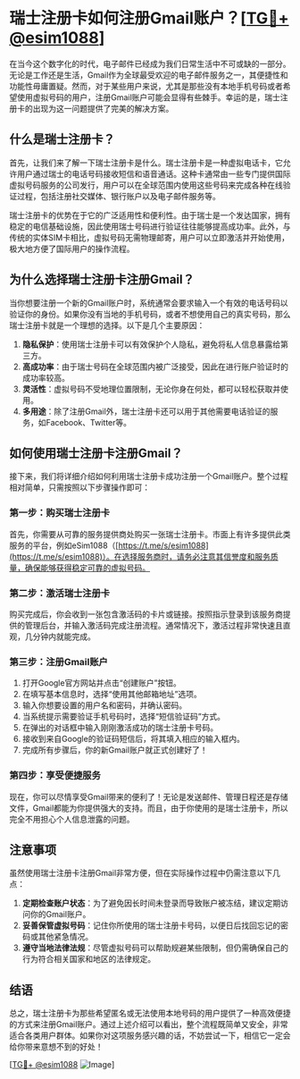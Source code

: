 # 瑞士注册卡如何注册Gmail账户？[[TG💪+ @esim1088](https://t.me/s/esim1088)]

在当今这个数字化的时代，电子邮件已经成为我们日常生活中不可或缺的一部分。无论是工作还是生活，Gmail作为全球最受欢迎的电子邮件服务之一，其便捷性和功能性毋庸置疑。然而，对于某些用户来说，尤其是那些没有本地手机号码或者希望使用虚拟号码的用户，注册Gmail账户可能会显得有些棘手。幸运的是，瑞士注册卡的出现为这一问题提供了完美的解决方案。

## 什么是瑞士注册卡？

首先，让我们来了解一下瑞士注册卡是什么。瑞士注册卡是一种虚拟电话卡，它允许用户通过瑞士的电话号码接收短信和语音通话。这种卡通常由一些专门提供国际虚拟号码服务的公司发行，用户可以在全球范围内使用这些号码来完成各种在线验证过程，包括注册社交媒体、银行账户以及电子邮件服务等。

瑞士注册卡的优势在于它的广泛适用性和便利性。由于瑞士是一个发达国家，拥有稳定的电信基础设施，因此使用瑞士号码进行验证往往能够提高成功率。此外，与传统的实体SIM卡相比，虚拟号码无需物理邮寄，用户可以立即激活并开始使用，极大地方便了国际用户的操作流程。

## 为什么选择瑞士注册卡注册Gmail？

当你想要注册一个新的Gmail账户时，系统通常会要求输入一个有效的电话号码以验证你的身份。如果你没有当地的手机号码，或者不想使用自己的真实号码，那么瑞士注册卡就是一个理想的选择。以下是几个主要原因：

1. **隐私保护**：使用瑞士注册卡可以有效保护个人隐私，避免将私人信息暴露给第三方。
2. **高成功率**：由于瑞士号码在全球范围内被广泛接受，因此在进行账户验证时的成功率较高。
3. **灵活性**：虚拟号码不受地理位置限制，无论你身在何处，都可以轻松获取并使用。
4. **多用途**：除了注册Gmail外，瑞士注册卡还可以用于其他需要电话验证的服务，如Facebook、Twitter等。

## 如何使用瑞士注册卡注册Gmail？

接下来，我们将详细介绍如何利用瑞士注册卡成功注册一个Gmail账户。整个过程相对简单，只需按照以下步骤操作即可：

### 第一步：购买瑞士注册卡

首先，你需要从可靠的服务提供商处购买一张瑞士注册卡。市面上有许多提供此类服务的平台，例如eSim1088（[https://t.me/s/esim1088](https://t.me/s/esim1088)）。在选择服务商时，请务必注意其信誉度和服务质量，确保能够获得稳定可靠的虚拟号码。

### 第二步：激活瑞士注册卡

购买完成后，你会收到一张包含激活码的卡片或链接。按照指示登录到该服务商提供的管理后台，并输入激活码完成注册流程。通常情况下，激活过程非常快速且直观，几分钟内就能完成。

### 第三步：注册Gmail账户

1. 打开Google官方网站并点击“创建账户”按钮。
2. 在填写基本信息时，选择“使用其他邮箱地址”选项。
3. 输入你想要设置的用户名和密码，并确认密码。
4. 当系统提示需要验证手机号码时，选择“短信验证码”方式。
5. 在弹出的对话框中输入刚刚激活成功的瑞士注册卡号码。
6. 接收到来自Google的验证码短信后，将其填入相应的输入框内。
7. 完成所有步骤后，你的新Gmail账户就正式创建好了！

### 第四步：享受便捷服务

现在，你可以尽情享受Gmail带来的便利了！无论是发送邮件、管理日程还是存储文件，Gmail都能为你提供强大的支持。而且，由于你使用的是瑞士注册卡，所以完全不用担心个人信息泄露的问题。

## 注意事项

虽然使用瑞士注册卡注册Gmail非常方便，但在实际操作过程中仍需注意以下几点：

1. **定期检查账户状态**：为了避免因长时间未登录而导致账户被冻结，建议定期访问你的Gmail账户。
2. **妥善保管虚拟号码**：记住你所使用的瑞士注册卡号码，以便日后找回忘记的密码或其他紧急情况。
3. **遵守当地法律法规**：尽管虚拟号码可以帮助规避某些限制，但仍需确保自己的行为符合相关国家和地区的法律规定。

## 结语

总之，瑞士注册卡为那些希望匿名或无法使用本地号码的用户提供了一种高效便捷的方式来注册Gmail账户。通过上述介绍可以看出，整个流程既简单又安全，非常适合各类用户群体。如果你对这项服务感兴趣的话，不妨尝试一下，相信它一定会给你带来意想不到的好处！

[[TG💪+ @esim1088](https://t.me/s/esim1088) ![Image](https://i.postimg.cc/4NQfJmqS/Snipaste-2025-05-13-00-14-12.png)]